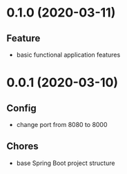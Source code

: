 # 0.1.0 (2020-03-11)

## Feature
- basic functional application features

# 0.0.1 (2020-03-10)

## Config
- change port from 8080 to 8000

## Chores
- base Spring Boot project structure